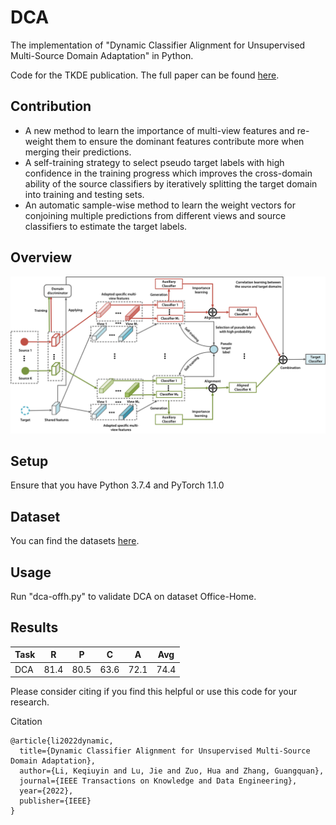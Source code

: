 # DCA
The implementation of "Dynamic Classifier Alignment for Unsupervised Multi-Source Domain Adaptation" in Python. 

Code for the TKDE publication. The full paper can be found [here](https://doi.org/10.1109/TKDE.2022.3144423). 

## Contribution

- A new method to learn the importance of multi-view features and re-weight them to ensure the dominant features contribute more when merging their predictions.
- A self-training strategy to select pseudo target labels with high confidence in the training progress which improves the cross-domain ability of the source classifiers by iteratively splitting the target
domain into training and testing sets.
- An automatic sample-wise method to learn the weight vectors for conjoining multiple predictions from different views and source classifiers to estimate the target labels.

## Overview
![Framework](https://github.com/el3518/DCA/blob/main/image/flowchart-0.jpg)

## Setup
Ensure that you have Python 3.7.4 and PyTorch 1.1.0

## Dataset
You can find the datasets [here](https://github.com/jindongwang/transferlearning/tree/master/data).

## Usage
Run "dca-offh.py" to validate DCA on dataset Office-Home. 

## Results

| Task  | R | P  | C |  A | Avg  | 
| ---- | ---- | ---- | ---- | ---- | ---- |
| DCA  | 81.4  | 80.5  | 63.6 | 72.1 | 74.4 |


Please consider citing if you find this helpful or use this code for your research.

Citation
```
@article{li2022dynamic,
  title={Dynamic Classifier Alignment for Unsupervised Multi-Source Domain Adaptation},
  author={Li, Keqiuyin and Lu, Jie and Zuo, Hua and Zhang, Guangquan},
  journal={IEEE Transactions on Knowledge and Data Engineering},
  year={2022},
  publisher={IEEE}
}
